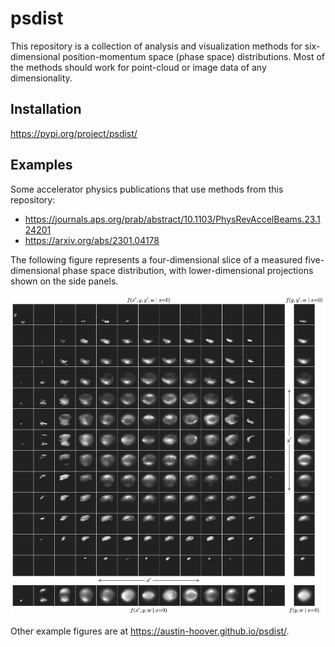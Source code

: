 # psdist

This repository is a collection of analysis and visualization methods for six-dimensional position-momentum space (phase space) distributions. Most of the methods should work for point-cloud or image data of any dimensionality.


## Installation

https://pypi.org/project/psdist/


## Examples

Some accelerator physics publications that use methods from this repository:
* https://journals.aps.org/prab/abstract/10.1103/PhysRevAccelBeams.23.124201
* https://arxiv.org/abs/2301.04178

The following figure represents a four-dimensional slice of a measured five-dimensional phase space distribution, with lower-dimensional projections shown on the side panels.

![](docs/figures/slice_matrix.png)

Other example figures are at https://austin-hoover.github.io/psdist/.
